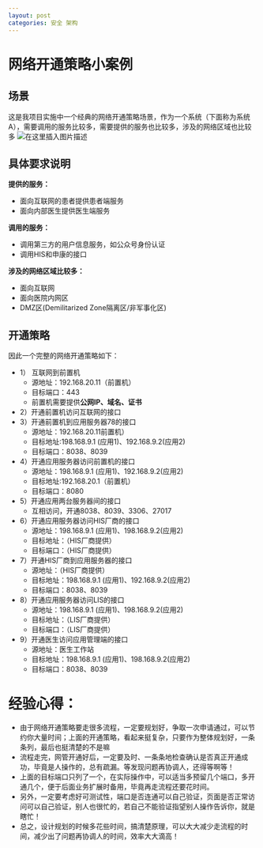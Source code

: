 ```yaml
---
layout: post
categories: 安全 架构
---
```


# 网络开通策略小案例
## 场景
这是我项目实施中一个经典的网络开通策略场景，作为一个系统（下面称为系统A），需要调用的服务比较多，需要提供的服务也比较多，涉及的网络区域也比较多
![在这里插入图片描述](https://img-blog.csdnimg.cn/c5f23df3fd3e4c2093349289a10b57a8.png?x-oss-process=image/watermark,type_ZmFuZ3poZW5naGVpdGk,shadow_10,text_aHR0cHM6Ly9ibG9nLmNzZG4ubmV0L2xpY2hhbmd6aGVuMjAwOA==,size_16,color_FFFFFF,t_70)
## 具体要求说明
**提供的服务：**
- 面向互联网的患者提供患者端服务
- 面向内部医生提供医生端服务

**调用的服务：**
- 调用第三方的用户信息服务，如公众号身份认证
- 调用HIS和申康的接口

**涉及的网络区域比较多：**
- 面向互联网
- 面向医院内网区
- DMZ区(Demilitarized Zone隔离区/非军事化区)

## 开通策略
因此一个完整的网络开通策略如下：

- 1） 互联网到前置机
  - 源地址：192.168.20.11（前置机）
  - 目标端口：443
  - 前置机需要提供**公网IP、域名、证书**
- 2）开通前置机访问互联网的接口
- 3）开通前置机到应用服务器78的接口
  - 源地址：192.168.20.11前置机）
  - 目标地址:198.168.9.1 (应用1)、192.168.9.2(应用2)
  - 目标端口：8038、8039
- 4）开通应用服务器访问前置机的接口
  - 源地址：198.168.9.1 (应用1)、192.168.9.2(应用2)
  - 目标地址:192.168.20.1（前置机）
  - 目标端口：8080
- 5）开通应用两台服务器间的接口
  - 互相访问，开通8038、8039、3306、27017
- 6）开通应用服务器访问HIS厂商的接口
  - 源地址：198.168.9.1 (应用1)、198.168.9.2(应用2)
  - 目标地址：（HIS厂商提供）
  - 目标端口：（HIS厂商提供）
- 7）开通HIS厂商到应用服务器的接口
  - 源地址：（HIS厂商提供）
  - 目标地址：198.168.9.1 (应用1)、192.168.9.2(应用2)
  - 目标端口：8038、8039
- 8）开通应用服务器访问LIS的接口
  - 源地址：198.168.9.1 (应用1)、198.168.9.2(应用2)
  - 目标地址：（LIS厂商提供）
  - 目标端口：（LIS厂商提供）
- 9）开通医生访问应用管理端的接口
  - 源地址：医生工作站
  - 目标地址：198.168.9.1 (应用1)、198.168.9.2(应用2)
  - 目标端口：8038、8039


# 经验心得：

- 由于网络开通策略要走很多流程，一定要规划好，争取一次申请通过，可以节约你大量时间；上面的开通策略，看起来挺复杂，只要作为整体规划好，一条条列，最后也挺清楚的不是嘛
- 流程走完，网管开通好后，一定要及时、一条条地检查确认是否真正开通成功，毕竟是人操作的，总有疏漏。等发现问题再协调人，还得等啊等！
- 上面的目标端口只列了一个，在实际操作中，可以适当多预留几个端口，多开通几个，便于后面业务扩展时备用，毕竟再走流程还要花时间。
- 另外，一定要考虑好可测试性，端口是否连通可以自己验证，页面是否正常访问可以自己验证，别人也很忙的，若自己不能验证指望别人操作告诉你，就是瞎忙！
- 总之，设计规划的时候多花些时间，搞清楚原理，可以大大减少走流程的时间，减少出了问题再协调人的时间，效率大大滴高！
